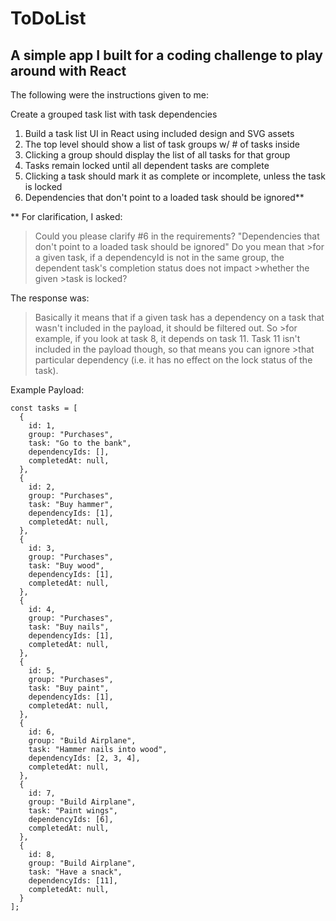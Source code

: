 # ToDoList
## A simple app I built for a coding challenge to play around with React

The following were the instructions given to me:

Create a grouped task list with task dependencies

1. Build a task list UI in React using included design and SVG assets
2. The top level should show a list of task groups w/ # of tasks inside
3. Clicking a group should display the list of all tasks for that group
4. Tasks remain locked until all dependent tasks are complete
5. Clicking a task should mark it as complete or incomplete, unless the task is locked
6. Dependencies that don't point to a loaded task should be ignored**

** For clarification, I asked:
>Could you please clarify #6 in the requirements? "Dependencies that don't point to a loaded task should be ignored" Do you mean that >for a given task, if a dependencyId is not in the same group, the dependent task's completion status does not impact >whether the given >task is locked?

The response was:
>Basically it means that if a given task has a dependency on a task that wasn't included in the payload, it should be filtered out. So >for example, if you look at task 8, it depends on task 11. Task 11 isn't included in the payload though, so that means you can ignore >that particular dependency (i.e. it has no effect on the lock status of the task).

Example Payload:
```
const tasks = [
  {
    id: 1,
    group: "Purchases",
    task: "Go to the bank",
    dependencyIds: [],
    completedAt: null,
  },
  {
    id: 2,
    group: "Purchases",
    task: "Buy hammer",
    dependencyIds: [1],
    completedAt: null,
  },
  {
    id: 3,
    group: "Purchases",
    task: "Buy wood",
    dependencyIds: [1],
    completedAt: null,
  },
  {
    id: 4,
    group: "Purchases",
    task: "Buy nails",
    dependencyIds: [1],
    completedAt: null,
  },
  {
    id: 5,
    group: "Purchases",
    task: "Buy paint",
    dependencyIds: [1],
    completedAt: null,
  },
  {
    id: 6,
    group: "Build Airplane",
    task: "Hammer nails into wood",
    dependencyIds: [2, 3, 4],
    completedAt: null,
  },
  {
    id: 7,
    group: "Build Airplane",
    task: "Paint wings",
    dependencyIds: [6],
    completedAt: null,
  },
  {
    id: 8,
    group: "Build Airplane",
    task: "Have a snack",
    dependencyIds: [11],
    completedAt: null,
  }
];
